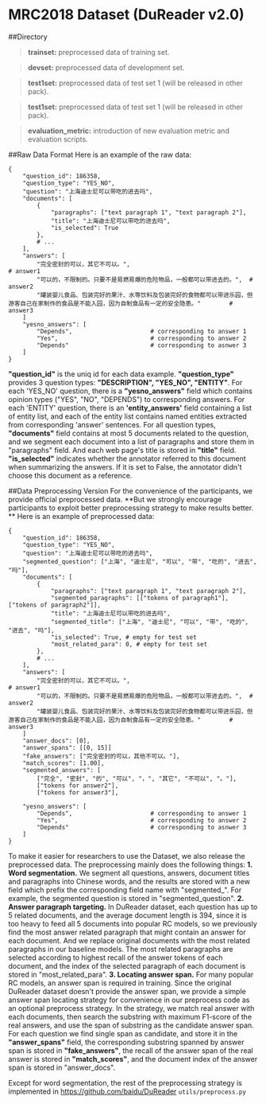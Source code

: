 ﻿# MRC2018 Dataset (DuReader v2.0)
##Directory
>**trainset:** preprocessed data of training set.

>**devset:** preprocessed data of development set.

>**test1set:** preprocessed data of test set 1 (will be released in other pack).

>**test1set:** preprocessed data of test set 1 (will be released in other pack).

>**evaluation_metric:** introduction of new evaluation metric and evaluation scripts.

##Raw Data Format
Here is an example of the raw data:
```
{
    "question_id": 186358,
    "question_type": "YES_NO",
    "question": "上海迪士尼可以带吃的进去吗",
    "documents": [
        {
            "paragraphs": ["text paragraph 1", "text paragraph 2"],
            "title": "上海迪士尼可以带吃的进去吗",
            "is_selected": True
        },
        # ...
    ],
    "answers": [
        "完全密封的可以，其它不可以。",                                        # answer1
        "可以的，不限制的。只要不是易燃易爆的危险物品，一般都可以带进去的。",  # answer2
        "罐装婴儿食品、包装完好的果汁、水等饮料及包装完好的食物都可以带进乐园，但游客自己在家制作的食品是不能入园，因为自制食品有一定的安全隐患。"        # answer3
    ]
    "yesno_answers": [
        "Depends",                      # corresponding to answer 1
        "Yes",                          # corresponding to answer 2
        "Depends"                       # corresponding to asnwer 3
    ]
}
```
**"question_id"** is the uniq id for each data example.
**"question_type"** provides 3 question types: **"DESCRIPTION", "YES_NO", "ENTITY"**.
For each 'YES_NO' question,  there is a **"yesno_answers"** field which contains opinion types ("YES", "NO", "DEPENDS") to corresponding answers. 
For each 'ENTITY' question, there is an **'entity_answers'** field containing a list of entity list, and each of the entity list contains named entities extracted from corresponding 'answer' sentences.
For all question types, **"documents"** field contains at most 5 documents related to the question, and we segment each document into a list of paragraphs and store them in "paragraphs" field. And each web page's title is stored in **"title"** field.
**"is_selected"** indicates whether the annotator referred to this document when summarizing the answers. If it is set to False, the annotator didn't choose this document as a reference.

##Data Preprocessing Version
For the convenience of the participants, we provide official preprocessed data.
**But we strongly encourage participants to exploit better preprocessing strategy to make results better. **
Here is an example of preprocessed data:
```
{
    "question_id": 186358,
    "question_type": "YES_NO",
    "question": "上海迪士尼可以带吃的进去吗",
    "segmented_question": ["上海", "迪士尼", "可以", "带", "吃的", "进去", "吗"],
    "documents": [
        {
            "paragraphs": ["text paragraph 1", "text paragraph 2"],
            "segmented_paragraphs": [["tokens of paragraph1"], ["tokens of paragraph2"]],
            "title": "上海迪士尼可以带吃的进去吗",
            "segmented_title": ["上海", "迪士尼", "可以", "带", "吃的", "进去", "吗"],
            "is_selected": True, # empty for test set
            "most_related_para": 0, # empty for test set
        },
        # ...
    ],
    "answers": [
        "完全密封的可以，其它不可以。",                                        # answer1
        "可以的，不限制的。只要不是易燃易爆的危险物品，一般都可以带进去的。",  # answer2
        "罐装婴儿食品、包装完好的果汁、水等饮料及包装完好的食物都可以带进乐园，但游客自己在家制作的食品是不能入园，因为自制食品有一定的安全隐患。"        # answer3
    ]
    "answer_docs": [0],
    "answer_spans": [[0, 15]]
    "fake_answers": ["完全密封的可以，其他不可以。"],
    "match_scores": [1.00],
    "segmented_answers": [
        ["完全", "密封", "的", "可以", "，", "其它", "不可以", "。"],
        ["tokens for answer2"],
        ["tokens for answer3"],

    "yesno_answers": [
        "Depends",                      # corresponding to answer 1
        "Yes",                          # corresponding to answer 2
        "Depends"                       # corresponding to asnwer 3
    ]
}
```

To make it easier for researchers to use the Dataset, we also release the preprocessed data. The preprocessing mainly does the following things:
**1. Word segmentation.** We segment all questions, answers, document titles and paragraphs into Chinese words, and the results are stored with a new field which prefix the corresponding field name with "segmented_". For example, the segmented question is stored in "segmented_question".
**2. Answer paragraph targeting.** In DuReader dataset, each question has up to 5 related documents, and the average document length is 394, since it is too heavy to feed all 5 documents into popular RC models, so we previously find the most answer related paragraph that might contain an answer for each document. And we replace original documents with the most related paragraphs  in our baseline models. The most related paragraphs are selected according to highest recall of the answer tokens of each document, and the index of the selected paragraph of each document is stored in "most_related_para".
**3. Locating answer span.** For many popular RC models, an answer span is required in training. Since the original DuReader dataset doesn't provide the answer span, we provide a simple answer span locating strategy  for convenience in our preprocess code as an optional preprocess strategy. In the strategy, we match real answer with each documents, then search the substring with maximum F1-score of the real answers, and use the span of substring as the candidate answer span. For each question we find single span as candidate, and store it in the **"answer_spans"** field, the corresponding substring spanned by answer span is stored in **"fake_answers"**, the recall of the answer span of the real answer is stored in **"match_scores"**, and the document index of the answer span is stored in "answer_docs".

Except for word segmentation, the rest of the preprocessing strategy is implemented in https://github.com/baidu/DuReader `utils/preprocess.py`


